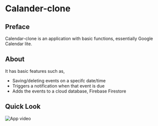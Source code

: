 # Calander-clone

## Preface
Calendar-clone is an application with basic functions, essentially Google Calendar lite. <br>


## About

It has basic features such as,
* Saving/deleting events on a specifc date/time
* Triggers a notification when that event is due
* Adds the events to a cloud database, Firebase Firestore

## Quick Look
![App video](https://media.giphy.com/media/v1.Y2lkPTc5MGI3NjExMmRhZDZiNTBhZGY0OTgwNzJlMjY2M2VjN2YwZjM5MTRiYjE0NDVjZSZjdD1n/BwjaiDpPvTMxcoRq7y/giphy.gif)
 
